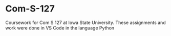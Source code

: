 # Com-S-127
Coursework for Com S 127 at Iowa State University. These assignments and work were done in VS Code in the language Python
